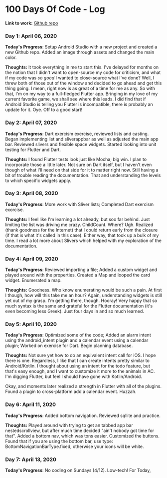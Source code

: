 # 100 Days Of Code - Log

**Link to work:** [Github repo](https://github.com/MsBohemianBits/ac_field_guide)

### Day 1: April 06, 2020

**Today's Progress**: Setup Android Studio with a new project and created a new Github repo. Added an image through assets and changed the main color.

**Thoughts:** It took everything in me to start this. I've delayed for months on the notion that I didn't want to open-source my code for criticism, and what if my code was *so good* I wanted to close-source what I've done? Well, I threw both of those out of the window and decided to go ahead and get this thing going. I mean, right now is as great of a time for me as any. So with that, I'm on my way to a full-fledged Flutter app. Bringing in my love of my current favorite game, we shall see where this leads. I did find that if Android Studio is telling you Flutter is incompatible, there is probably an update for it. Oye. Off to a good start!

### Day 2: April 07, 2020

**Today's Progress**: Dart exercism exercise, reviewed lists and casting. Began implementing list and sliverappbar as well as adjusted the main app bar. Reviewed slivers and flexible space widgets. Started looking into unit testing for Flutter and Dart.

**Thoughts:** I found Flutter tests look just like Mocha; big win. I plan to incorporate those a little later. Not sure on Dart itself, but I haven't even though of what I'll need on that side for it to matter right now. Still having a bit of trouble reading the documentation. That and understanding the levels to which specific widgets apply.

### Day 3: April 08, 2020

**Today's Progress**: More work with Sliver lists; Completed Dart exercism exorcise.

**Thoughts:** I feel like I'm learning a lot already, but soo far behind. Just limiting the list was driving me crazy. ChildCount. Where? Ugh. Realized (thank goodness for the Internet) that I could return early from the closure (if that is what it's called in this case). Either way, that took up a bulk of my time. I read a lot more about Slivers which helped with my exploration of the documentation. 

### Day 4: April 09, 2020

**Today's Progress**: Reviewed importing a file; Added a custom widget and played around with the properties. Created a Map and looped the card widget. Enumerated a map.

**Thoughts:** Goodness. Who know enumerating would be such a pain. At first I though, how will this take me an hour? Again, understanding widgets is still yet out of my grasp. I'm getting there, though. Hooray! Very happy that so much syntax is the same and grateful for the Flutter documentation (it's even becoming less Greek). Just four days in and so much learned. 

### Day 5: April 10, 2020

**Today's Progress**: Optimized some of the code; Added an alarm intent using the android_intent plugin and a calendar event using a calendar plugin; Worked on exercise for Dart. Begin planning database.

**Thoughts:** Not sure yet how to do an equivalent intent call for iOS. I hope there is one. Regardless, I like that I can create intents pretty similar to Android/Kotlin. I thought about using an intent for the todo feature, but that's easy enough, and I want to customize it more to the animals in AC. I'm digging Flutter, but feel I should have gone with Kotlin/Android. 

Okay, and moments later realized a strength in Flutter with all of the plugins. Found a plugin to cross-platform add a calendar event. Huzzah. 

### Day 6: April 11, 2020

**Today's Progress**: Added bottom navigation. Reviewed sqllite and practice.

**Thoughts:** 
Played around with trying to get an tabbed app bar nestedscrollview, but after much time decided "ain't nobody got time for that". Added a bottom nav, which was tons easier. Customized the buttons. Found that if you are using the bottom bar, use type: BottomNavigationBarType.fixed, otherwise your icons will be white.

### Day 7: April 13, 2020

**Today's Progress**: No coding on Sundays (4/12). Low-tech! For Today, 

<!--

### Day 5: April 09, 2020

**Today's Progress**: 

**Thoughts:** 

**Today's Progress**: Fixed CSS, worked on canvas functionality for the app.

**Thoughts:** I really struggled with CSS, but, overall, I feel like I am slowly getting better at it. Canvas is still new for me, but I managed to figure out some basic functionality.

**Link to work:** [Calculator App](http://www.example.com)

### Day 0: February 30, 2016 (Example 2)
##### (delete me or comment me out)

**Today's Progress**: Fixed CSS, worked on canvas functionality for the app.

**Thoughts**: I really struggled with CSS, but, overall, I feel like I am slowly getting better at it. Canvas is still new for me, but I managed to figure out some basic functionality.

**Link(s) to work**: [Calculator App](http://www.example.com)


### Day 1: June 27, Monday

**Today's Progress**: I've gone through many exercises on FreeCodeCamp.

**Thoughts** I've recently started coding, and it's a great feeling when I finally solve an algorithm challenge after a lot of attempts and hours spent.

**Link(s) to work**
1. [Find the Longest Word in a String](https://www.freecodecamp.com/challenges/find-the-longest-word-in-a-string)
2. [Title Case a Sentence](https://www.freecodecamp.com/challenges/title-case-a-sentence)
-->